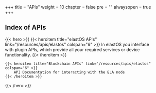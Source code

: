 

+++
title = "APIs"
weight = 10
chapter = false
pre = ""
alwaysopen = true
+++

## Index of APIs

{{< hero >}}
    {{< heroitem title="elastOS APIs" link="/resources/apis/elastos" colspan="6" >}}
        In elastOS you interface with plugin APIs, which provide all your required services or device functionality. 
    {{< /heroitem >}}
    
    {{< heroitem title="Blockchain APIs" link="/resources/apis/elastos" colspan="6" >}}
        API Documentation for interacting with the ELA node
    {{< /heroitem >}}   
    
{{< /hero >}}
